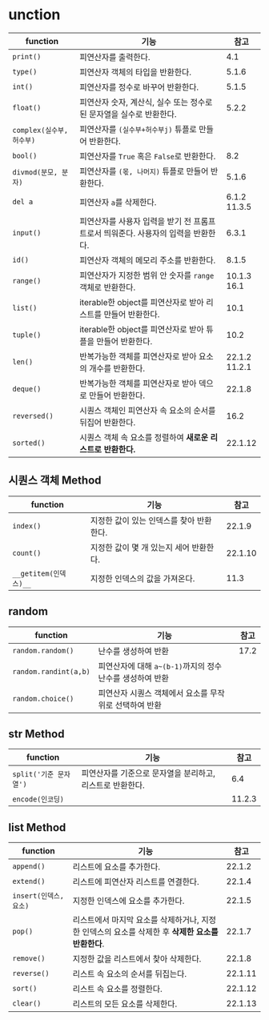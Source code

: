 # unction

| function                  | 기능                                                         | 참고               |
| ------------------------- | ------------------------------------------------------------ | ------------------ |
| `print()`                 | 피연산자를 출력한다.                                         | 4.1                |
| `type()`                  | 피연산자 객체의 타입을 반환한다.                             | 5.1.6              |
| `int()`                   | 피연산자를 정수로 바꾸어 반환한다.                           | 5.1.5              |
| `float()`                 | 피연산자 숫자, 계산식, 실수 또는 정수로 된 문자열을 실수로 반환한다. | 5.2.2              |
| `complex(실수부, 허수부)` | 피연산자를 `(실수부+허수부j)` 튜플로 만들어 반환한다.        |                    |
| `bool()`                  | 피연산자를 `True` 혹은 `False`로 반환한다.                   | 8.2                |
| `divmod(분모, 분자)`      | 피연산자를 `(몫, 나머지)` 튜플로 만들어 반환한다.            | 5.1.6              |
| `del a`                   | 피연산자 `a`를 삭제한다.                                     | 6.1.2<br />11.3.5  |
| `input()`                 | 피연산자를 사용자 입력을 받기 전 프롬프트로서 띄워준다. 사용자의 입력을 반환한다. | 6.3.1              |
| `id()`                    | 피연산자 객체의 메모리 주소를 반환한다.                      | 8.1.5              |
| `range()`                 | 피연산자가 지정한 범위 안 숫자를 `range` 객체로 반환한다.    | 10.1.3<br />16.1   |
| `list()`                  | iterable한 object를 피연산자로 받아 리스트를 만들어 반환한다. | 10.1               |
| `tuple()`                 | iterable한 object를 피연산자로 받아 튜플을 만들어 반환한다.  | 10.2               |
| `len()`                   | 반복가능한 객체를 피연산자로 받아 요소의 개수를 반환한다.    | 22.1.2<br />11.2.1 |
| `deque()`                 | 반복가능한 객체를 피연산자로 받아 덱으로 만들어 반환한다.    | 22.1.8             |
| `reversed()`              | 시퀀스 객체인 피연산자 속 요소의 순서를 뒤집어 반환한다.     | 16.2               |
| `sorted()`                | 시퀀스 객체 속 요소를 정렬하여 **새로운 리스트로 반환한다.** | 22.1.12            |



## 시퀀스 객체 Method

| function              | 기능                                     | 참고    |
| --------------------- | ---------------------------------------- | ------- |
| `index()`             | 지정한 값이 있는 인덱스를 찾아 반환한다. | 22.1.9  |
| `count()`             | 지정한 값이 몇 개 있는지 세어 반환한다.  | 22.1.10 |
| `__getitem(인덱스)__` | 지정한 인덱스의 값을 가져온다.           | 11.3    |



## random

| function              | 기능                                                      | 참고 |
| --------------------- | --------------------------------------------------------- | ---- |
| `random.random()`     | 난수를 생성하여 반환                                      | 17.2 |
| `random.randint(a,b)` | 피연산자에 대해 `a~(b-1)`까지의 정수 난수를 생성하여 반환 |      |
| `random.choice()`     | 피연산자 시퀀스 객체에서 요소를 무작위로 선택하여 반환    |      |



## str Method

| function               | 기능                                                      | 참고   |
| ---------------------- | --------------------------------------------------------- | ------ |
| `split('기준 문자열')` | 피연산자를 기준으로 문자열을 분리하고, 리스트로 반환한다. | 6.4    |
| `encode(인코딩)`       |                                                           | 11.2.3 |



## list Method

| function               | 기능                                                         | 참고    |
| ---------------------- | ------------------------------------------------------------ | ------- |
| `append()`             | 리스트에 요소를 추가한다.                                    | 22.1.2  |
| `extend()`             | 리스트에 피연산자 리스트를 연결한다.                         | 22.1.4  |
| `insert(인덱스, 요소)` | 지정한 인덱스에 요소를 추가한다.                             | 22.1.5  |
| `pop()`                | 리스트에서 마지막 요소를 삭제하거나, 지정한 인덱스의 요소를 삭제한 후 **삭제한 요소를 반환한다**. | 22.1.7  |
| `remove()`             | 지정한 값을 리스트에서 찾아 삭제한다.                        | 22.1.8  |
| `reverse()`            | 리스트 속 요소의 순서를 뒤집는다.                            | 22.1.11 |
| `sort()`               | 리스트 속 요소를 정렬한다.                                   | 22.1.12 |
| `clear()`              | 리스트의 모든 요소를 삭제한다.                               | 22.1.13 |

